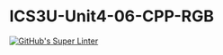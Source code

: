 # ICS3U-Unit4-06-CPP-RGB

[![GitHub's Super Linter](https://github.com/sydneykuhn/ICS3U-Unit4-06-CPP-RGB/workflows/GitHub's%20Super%20Linter/badge.svg)](https://github.com/sydneykuhn/ICS3U-Unit4-06-CPP-RGB)

